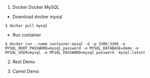 1. Docker
Docker MySQL
 
 * Download docker mysql
 ```
 $ docker pull mysql
 ```

* Run container
 ```
 $ docker run --name container-mysql -d -p 3306:3306 -e MYSQL_ROOT_PASSWORD=mysql_password -e MYSQL_DATABASE=demo -e MYSQL_USER=mysql -e MYSQL_PASSWORD=mysql_password  mysql:latest
 ```


2. Rest Demo

3. Camel Demo